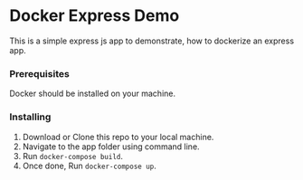 # Docker Express Demo

This is a simple express js app to demonstrate, how to dockerize an express app. 

### Prerequisites

Docker should be installed on your machine.

### Installing

1. Download or Clone this repo to your local machine.
2. Navigate to the app folder using command line. 
3. Run `docker-compose build`.
4. Once done, Run `docker-compose up`.
